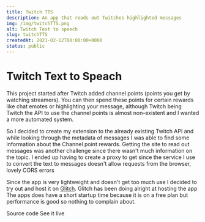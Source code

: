 ```yaml
---
title: Twitch TTS
description: An app that reads out Twitches highlighted messages
img: /img/twitchTTS.png
alt: Twitch Text to speech
slug: twitchTTS
createdAt: 2021-02-12T00:00:00+0000
status: public
---
```


# Twitch Text to Speach

This project started after Twitch added channel points (points you get by watching streamers). You can then spend these points for certain rewards like chat emotes or highlighting your message, although Twitch being Twitch the API to use the channel points is almost non-existent and I wanted a more automated system.

So I decided to create my extension to the already existing Twitch API and while looking through the metadata of messages I was able to find some information about the Channel point rewards.
Getting the site to read out messages was another challenge since there wasn't much information on the topic. I ended up having to create a proxy to get
since the service I use to convert the text to messages doesn't allow requests from the browser, lovely CORS errors

Since the app is very lightweight and doesn't get too much use I decided to try out and host it on [Glitch](https://glitch.com/). Glitch has been doing alright at hosting the app
The apps does have a short startup time because it is on a free plan but performance is good so nothing to complain about.

<icon-link href="https://github.com/vuurvos1/twitchTTS" target="_blank" icon="github">
Source code
</icon-link>

<icon-link href="https://twitchtts.vercel.app/?" target="_blank" icon="launch">
See it live
</icon-link>
